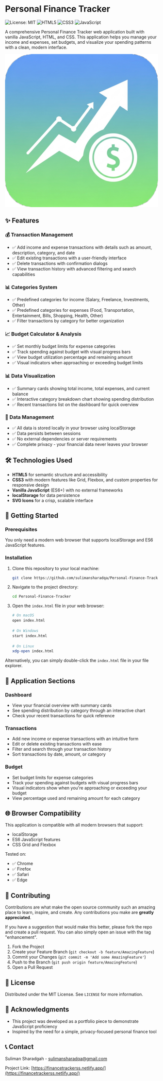 # Personal Finance Tracker

![License: MIT](https://img.shields.io/badge/License-MIT-green.svg)
![HTML5](https://img.shields.io/badge/HTML5-E34F26?style=flat&logo=html5&logoColor=white)
![CSS3](https://img.shields.io/badge/CSS3-1572B6?style=flat&logo=css3&logoColor=white)
![JavaScript](https://img.shields.io/badge/JavaScript-F7DF1E?style=flat&logo=javascript&logoColor=black)

A comprehensive Personal Finance Tracker web application built with vanilla JavaScript, HTML, and CSS. This application helps you manage your income and expenses, set budgets, and visualize your spending patterns with a clean, modern interface.

![Screenshot of the application](https://raw.githubusercontent.com/sulimansharadqa/Personal-Finance-Tracker/refs/heads/main/Finance-icon.png)

## ✨ Features

### 💰 Transaction Management
- ✅ Add income and expense transactions with details such as amount, description, category, and date
- ✅ Edit existing transactions with a user-friendly interface
- ✅ Delete transactions with confirmation dialogs
- ✅ View transaction history with advanced filtering and search capabilities

### 📊 Categories System
- ✅ Predefined categories for income (Salary, Freelance, Investments, Other)
- ✅ Predefined categories for expenses (Food, Transportation, Entertainment, Bills, Shopping, Health, Other)
- ✅ Filter transactions by category for better organization

### 📈 Budget Calculator & Analysis
- ✅ Set monthly budget limits for expense categories
- ✅ Track spending against budget with visual progress bars
- ✅ View budget utilization percentage and remaining amount
- ✅ Visual indicators when approaching or exceeding budget limits

### 📊 Data Visualization
- ✅ Summary cards showing total income, total expenses, and current balance
- ✅ Interactive category breakdown chart showing spending distribution
- ✅ Recent transactions list on the dashboard for quick overview

### 💾 Data Management
- ✅ All data is stored locally in your browser using localStorage
- ✅ Data persists between sessions
- ✅ No external dependencies or server requirements
- ✅ Complete privacy - your financial data never leaves your browser

## 🛠️ Technologies Used

- **HTML5** for semantic structure and accessibility
- **CSS3** with modern features like Grid, Flexbox, and custom properties for responsive design
- **Vanilla JavaScript** (ES6+) with no external frameworks
- **localStorage** for data persistence
- **SVG Icons** for a crisp, scalable interface

## 🚀 Getting Started

### Prerequisites

You only need a modern web browser that supports localStorage and ES6 JavaScript features.

### Installation

1. Clone this repository to your local machine:
   ```bash
   git clone https://github.com/sulimansharadqa/Personal-Finance-Tracker.git
   ```

2. Navigate to the project directory:
   ```bash
   cd Personal-Finance-Tracker
   ```

3. Open the `index.html` file in your web browser:
   ```bash
   # On macOS
   open index.html
   
   # On Windows
   start index.html
   
   # On Linux
   xdg-open index.html
   ```

Alternatively, you can simply double-click the `index.html` file in your file explorer.

## 📱 Application Sections

### Dashboard
- View your financial overview with summary cards
- See spending distribution by category through an interactive chart
- Check your recent transactions for quick reference

### Transactions
- Add new income or expense transactions with an intuitive form
- Edit or delete existing transactions with ease
- Filter and search through your transaction history
- Sort transactions by date, amount, or category

### Budget
- Set budget limits for expense categories
- Track your spending against budgets with visual progress bars
- Visual indicators show when you're approaching or exceeding your budget
- View percentage used and remaining amount for each category

## 🌐 Browser Compatibility

This application is compatible with all modern browsers that support:
- localStorage
- ES6 JavaScript features
- CSS Grid and Flexbox

Tested on:
- ✅ Chrome 
- ✅ Firefox 
- ✅ Safari 
- ✅ Edge 


## 🤝 Contributing

Contributions are what make the open source community such an amazing place to learn, inspire, and create. Any contributions you make are **greatly appreciated**.

If you have a suggestion that would make this better, please fork the repo and create a pull request. You can also simply open an issue with the tag "enhancement".

1. Fork the Project
2. Create your Feature Branch (`git checkout -b feature/AmazingFeature`)
3. Commit your Changes (`git commit -m 'Add some AmazingFeature'`)
4. Push to the Branch (`git push origin feature/AmazingFeature`)
5. Open a Pull Request

## 📄 License

Distributed under the MIT License. See `LICENSE` for more information.

## 🙏 Acknowledgments

- This project was developed as a portfolio piece to demonstrate JavaScript proficiency
- Inspired by the need for a simple, privacy-focused personal finance tool

## 📞 Contact

Suliman Sharadgah - sulimansharadqa@gmail.com

Project Link: [https://financetrackerss.netlify.app/](https://financetrackerss.netlify.app/)




